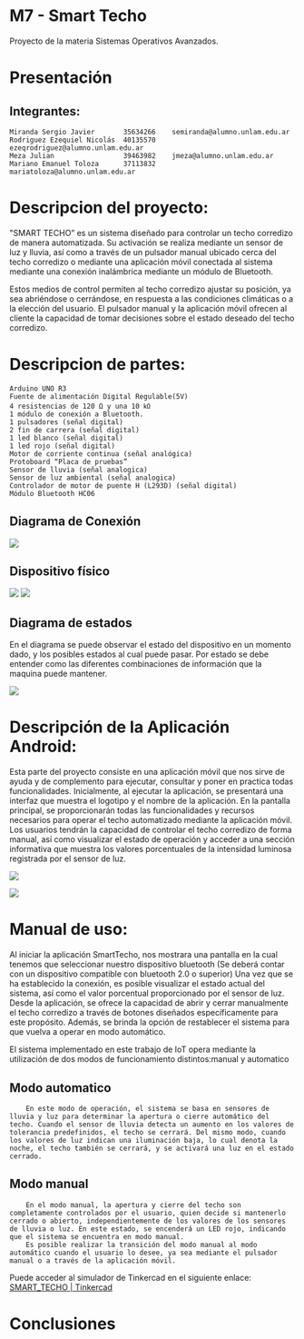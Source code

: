 # M7 - Smart Techo

Proyecto de la materia Sistemas Operativos Avanzados.

# Presentación

  ## Integrantes:   

    Miranda Sergio Javier       35634266    semiranda@alumno.unlam.edu.ar
    Rodriguez Ezequiel Nicolás  40135570    ezeqrodriguez@alumno.unlam.edu.ar
    Meza Julian                 39463982    jmeza@alumno.unlam.edu.ar
    Mariano Emanuel Toloza      37113832    mariatoloza@alumno.unlam.edu.ar


# Descripcion del proyecto:

  "SMART TECHO” es un sistema diseñado para controlar un techo corredizo de manera automatizada. Su activación se realiza mediante un sensor de luz y lluvia, así como a través de un pulsador manual ubicado cerca del techo corredizo o mediante una aplicación móvil conectada al sistema mediante una conexión inalámbrica mediante un módulo de Bluetooth. 
  
  Estos medios de control permiten al techo corredizo ajustar su posición, ya sea abriéndose o cerrándose, en respuesta a las condiciones climáticas o a la elección del usuario. El pulsador manual y la aplicación móvil ofrecen al cliente la capacidad de tomar decisiones sobre el estado deseado del techo corredizo.


# Descripcion de partes:

  	Arduino UNO R3
	Fuente de alimentación Digital Regulable(5V)
	4 resistencias de 120 Ω y una 10 ㏀
	1 módulo de conexión a Bluetooth.
	1 pulsadores (señal digital)
	2 fin de carrera (señal digital)
	1 led blanco (señal digital)
	1 led rojo (señal digital)
	Motor de corriente continua (señal analógica)  
	Protoboard “Placa de pruebas”
	Sensor de lluvia (señal analogica)
	Sensor de luz ambiental (señal analogica)
	Controlador de motor de puente H (L293D) (señal digital)
    Módulo Bluetooth HC06

 
  ## Diagrama de Conexión
  ![](/diagramas/conexiones_01.jpg)
  
  ## Dispositivo físico
  ![](/diagramas/fisico_01.JPG)
  ![](/diagramas/fisico_02.JPG)
  

## Diagrama de estados
En el diagrama se puede observar el estado del dispositivo en un momento dado, y los posibles estados al cual puede pasar. Por estado se debe entender como las diferentes combinaciones de información que la maquina puede mantener.

![](/diagramas/máquina_de_estado_01.jpg)




# Descripción de la Aplicación Android:
Esta parte del proyecto consiste en una aplicación móvil que nos sirve de ayuda y de complemento para ejecutar, consultar y poner en practica todas funcionalidades. 
Inicialmente, al ejecutar la aplicación, se presentará una interfaz que muestra el logotipo y el nombre de la aplicación. En la pantalla principal, se proporcionarán todas las funcionalidades y recursos necesarios para operar el techo automatizado mediante la aplicación móvil. Los usuarios tendrán la capacidad de controlar el techo corredizo de forma manual, así como visualizar el estado de operación y acceder a una sección informativa que muestra los valores porcentuales de la intensidad luminosa registrada por el sensor de luz.

![](/diagramas/app_01.jpg)


![](/diagramas/app_02.jpg)






# Manual de uso:
Al iniciar la aplicación SmartTecho, nos mostrara una pantalla en la cual tenemos que seleccionar nuestro dispositivo bluetooth (Se deberá contar con un dispositivo compatible con bluetooth 2.0 o superior)
Una vez que se ha establecido la conexión, es posible visualizar el estado actual del sistema, así como el valor porcentual proporcionado por el sensor de luz. Desde la aplicación, se ofrece la capacidad de abrir y cerrar manualmente el techo corredizo a través de botones diseñados específicamente para este propósito. Además, se brinda la opción de restablecer el sistema para que vuelva a operar en modo automático.

El sistema implementado en este trabajo de IoT opera mediante la utilización de dos modos de funcionamiento distintos:manual y automatico

## Modo automatico
        En este modo de operación, el sistema se basa en sensores de lluvia y luz para determinar la apertura o cierre automático del techo. Cuando el sensor de lluvia detecta un aumento en los valores de tolerancia predefinidos, el techo se cerrará. Del mismo modo, cuando los valores de luz indican una iluminación baja, lo cual denota la noche, el techo también se cerrará, y se activará una luz en el estado cerrado.


## Modo manual
        En el modo manual, la apertura y cierre del techo son completamente controlados por el usuario, quien decide si mantenerlo cerrado o abierto, independientemente de los valores de los sensores de lluvia o luz. En este estado, se encenderá un LED rojo, indicando que el sistema se encuentra en modo manual.
        Es posible realizar la transición del modo manual al modo automático cuando el usuario lo desee, ya sea mediante el pulsador manual o a través de la aplicación móvil.

Puede acceder al simulador de Tinkercad en el siguiente enlace: 
[SMART_TECHO | Tinkercad ](https://www.tinkercad.com/things/joPthXBBa8I)




# Conclusiones




